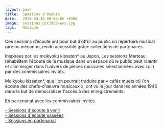 ```yaml
---
layout: post
title:  Sessions d'écoute 
date:   2019-04-16 00:00:00 +0300
image:  session1_DSC2953-web.jpg
tags:   Musique
---
```

Ces sessions d’écoute ont pour but d’offrir au public un répertoire musical rare ou méconnu, rendu accessible grâce collections de partenaires.

Inspirées par les meikyoku kissaten* au Japon, Les sessions Marteau réhabilitent l'écoute de la musique dans un espace où le public peut ralentir et s’immerger dans l’univers de pièces musicales sélectionnées avec soin par des commissaires invités.

Meikyoku kissaten*, que l'on pourrait traduire par « cafés muets où l'on écoute des chefs-d'œuvre musicaux », ont vu le jour dans les années 1940 dans le but de démocratiser l'accès à des enregistrements.

En partenariat avec les commissaires invités.

<a href="https://sessionsmarteau.com/evenement-a-venir/" target="_blank">- Sessions d'écoute à venir
</a>
<br>
<a href="https://sessionsmarteau.com/sessions-passes/" target="_blank">- Sessions d'écoute passées
</a>
<br>
<a href="https://sessionsmarteau.com/partenariats/" target="_blank">- Sessions en partenariat
</a>
<br>
